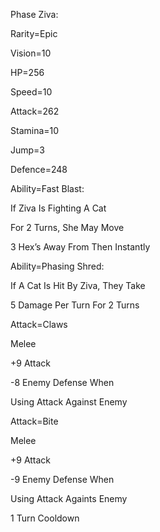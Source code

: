 Phase Ziva:

Rarity=Epic

Vision=10

HP=256

Speed=10

Attack=262

Stamina=10

Jump=3

Defence=248

Ability=Fast Blast:

If Ziva Is Fighting A Cat

For 2 Turns, She May Move

3 Hex’s Away From Then Instantly

Ability=Phasing Shred:

If A Cat Is Hit By Ziva, They Take

5 Damage Per Turn For 2 Turns

Attack=Claws

Melee

+9 Attack

-8 Enemy Defense When

Using Attack Against Enemy

Attack=Bite

Melee

+9 Attack

-9 Enemy Defense When

Using Attack Againts Enemy

1 Turn Cooldown
